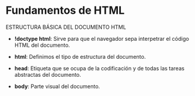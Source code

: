 # Fundamentos de HTML

ESTRUCTURA BÁSICA DEL DOCUMENTO HTML

- **!doctype html**: Sirve para que el navegador sepa interpetrar el código HTML del documento.

- **html**: Definimos el tipo de estructura del documento.

- **head**: Etiqueta que se ocupa de la codificación y de todas las tareas abstractas del documento.

- **body**: Parte visual del documento.






